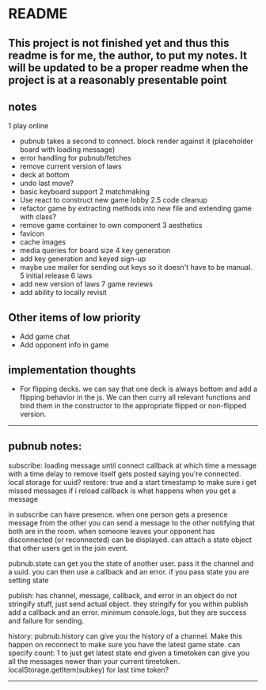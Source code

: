 # README

## This project is not finished yet and thus this readme is for me, the author, to put my notes. It will be updated to be a proper readme when the project is at a reasonably presentable point

## notes

1 play online
  - pubnub takes a second to connect. block render against it (placeholder board with loading message)
  - error handling for pubnub/fetches
  - remove current version of laws
  - deck at bottom
  - undo last move?
  - basic keyboard support
2 matchmaking
  - Use react to construct new game lobby
2.5 code cleanup
  - refactor game by extracting methods into new file and extending game with class?
  - remove game container to own component
3 aesthetics
  - favicon
  - cache images
  - media queries for board size
4 key generation
  - add key generation and keyed sign-up
  - maybe use mailer for sending out keys so it doesn't have to be manual.
5 initial release
6 laws
  - add new version of laws
7 game reviews
  - add ability to locally revisit

## Other items of low priority

- Add game chat
- Add opponent info in game

## implementation thoughts

- For flipping decks. we can say that one deck is always bottom and add a flipping behavior in the js. We can then curry all relevant functions and bind them in the constructor to the appropriate flipped or non-flipped version.

----------
## pubnub notes:
subscribe:
loading message until connect callback at which time a message with a time delay to remove itself gets posted saying you're connected.
local storage for uuid?
restore: true
and a start timestamp to make sure i get missed messages if i reload
callback is what happens when you get a message

in subscribe can have presence. when one person gets a presence message from the other you can send a message to the other notifying that both are in the room. when someone leaves your opponent has disconnected (or reconnected) can be displayed.
can attach a state object that other users get in the join event.

pubnub.state can get you the state of another user. pass it the channel and a uuid. you can then use a callback and an error. if you pass state you are setting state

publish:
has channel, message, callback, and error in an object
do not stringify stuff, just send actual object. they stringify for you
within publish add a callback and an error. minimum console.logs, but they are success and failure for sending.

history:
pubnub.history can give you the history of a channel. Make this happen on reconnect to make sure you have the latest game state.
can specify count: 1 to just get latest state
end given a timetoken can give you all the messages newer than your current timetoken.
localStorage.getItem(subkey) for last time token?

---------
